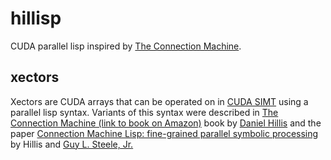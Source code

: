 # hillisp

CUDA parallel lisp inspired by [The Connection
Machine](https://en.wikipedia.org/wiki/Connection_Machine).

## xectors

Xectors are CUDA arrays that can be operated on in [CUDA
SIMT](https://en.wikipedia.org/wiki/Single_instruction,_multiple_threads)
using a parallel lisp syntax.  Variants of this syntax were described
in [The Connection Machine (link to book on
Amazon)](http://www.amazon.com/The-Connection-Machine-Artificial-Intelligence/dp/0262580977)
book by [Daniel Hillis](https://en.wikipedia.org/wiki/Danny_Hillis)
and the paper [Connection Machine Lisp: fine-grained parallel symbolic
processing](http://dl.acm.org/citation.cfm?id=319870) by Hillis and
[Guy L. Steele, Jr.](https://en.wikipedia.org/wiki/Guy_L._Steele,_Jr.)